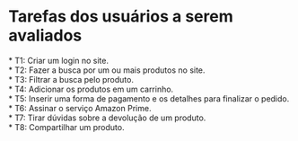 <h1>Tarefas dos usuários a serem avaliados</h1>
<p>
  * T1: Criar um login no site. <br>
  * T2: Fazer a busca por um ou mais produtos no site. <br>
  * T3: Filtrar a busca pelo produto. <br>
  * T4: Adicionar os produtos em um carrinho. <br>
  * T5: Inserir uma forma de pagamento e os detalhes para finalizar o pedido. <br>
  * T6: Assinar o serviço Amazon Prime. <br>
  * T7: Tirar dúvidas sobre a devolução de um produto. <br>
  * T8: Compartilhar um produto. <br>
</p>
<p>
